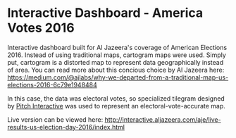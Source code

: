 # Interactive Dashboard - America Votes 2016

Interactive dashboard built for Al Jazeera's coverage of American Elections 2016. Instead of using traditional maps, cartogram maps were used. Simply put, cartogram is a distorted map to represent data geographically instead of area. You can read more about this concious choice by Al Jazeera here: https://medium.com/@ajlabs/why-we-departed-from-a-traditional-map-us-elections-2016-6c79e1948484

In this case, the data was electoral votes, so specialized tilegram designed by [Pitch Interactive](http://pitchinteractive.com/latest/tilegrams-more-human-maps/) was used to represent an electoral-vote-accurate map.

Live version can be viewed here: http://interactive.aljazeera.com/aje/live-results-us-election-day-2016/index.html